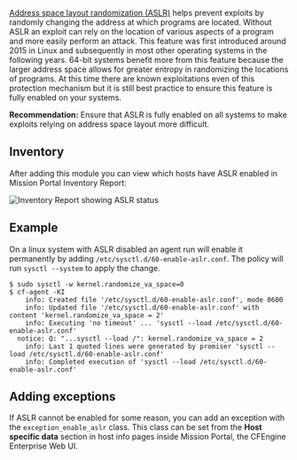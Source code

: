 [Address space layout randomization (ASLR)](https://en.wikipedia.org/wiki/Address_space_layout_randomization) helps prevent exploits by randomly changing the address at which programs are located.
Without ASLR an exploit can rely on the location of various aspects of a program and more easily perform an attack.
This feature was first introduced around 2015 in Linux and subsequently in most other operating systems in the following years.
64-bit systems benefit more from this feature because the larger address space allows for greater entropy in randomizing the locations of programs.
At this time there are known exploitations even of this protection mechanism but it is still best practice to ensure this feature is fully enabled on your systems.

**Recommendation:** Ensure that ASLR is fully enabled on all systems to make exploits relying on address space layout more difficult.

## Inventory

After adding this module you can view which hosts have ASLR enabled in Mission Portal Inventory Report:

![Inventory Report showing ASLR status](https://raw.githubusercontent.com/cfengine/modules/master/security/enable-aslr/aslr-status-in-inventory.png)

## Example

On a linux system with ASLR disabled an agent run will enable it permanently by adding `/etc/sysctl.d/60-enable-aslr.conf`. The policy will run `sysctl --system` to apply the change.

```
$ sudo sysctl -w kernel.randomize_va_space=0
$ cf-agent -KI
    info: Created file '/etc/sysctl.d/60-enable-aslr.conf', mode 0600
    info: Updated file '/etc/sysctl.d/60-enable-aslr.conf' with content 'kernel.randomize_va_space = 2'
    info: Executing 'no timeout' ... 'sysctl --load /etc/sysctl.d/60-enable-aslr.conf'
  notice: Q: "...sysctl --load /": kernel.randomize_va_space = 2
    info: Last 1 quoted lines were generated by promiser 'sysctl --load /etc/sysctl.d/60-enable-aslr.conf'
    info: Completed execution of 'sysctl --load /etc/sysctl.d/60-enable-aslr.conf'
```

## Adding exceptions

If ASLR cannot be enabled for some reason, you can add an exception with the `exception_enable_aslr` class.
This class can be set from the **Host specific data** section in host info pages inside Mission Portal, the CFEngine Enterprise Web UI.

